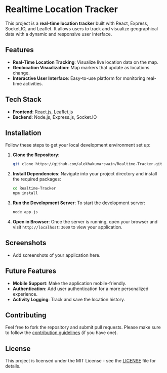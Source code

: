 ﻿

# Realtime Location Tracker

This project is a **real-time location tracker** built with React, Express, Socket.IO, and Leaflet. It allows users to track and visualize geographical data with a dynamic and responsive user interface.

## Features

- **Real-Time Location Tracking**: Visualize live location data on the map.
- **Geolocation Visualization**: Map markers that update as locations change.
- **Interactive User Interface**: Easy-to-use platform for monitoring real-time activities.

## Tech Stack

- **Frontend**: React.js, Leaflet.js
- **Backend**: Node.js, Express.js, Socket.IO

## Installation

Follow these steps to get your local development environment set up:

1. **Clone the Repository**:
   ```bash
   git clone https://github.com/alekhakumarswain/Realtime-Tracker.git
   ```

2. **Install Dependencies**:
   Navigate into your project directory and install the required packages:
   ```bash
   cd Realtime-Tracker
   npm install
   ```

3. **Run the Development Server**:
   To start the development server:
   ```bash
   node app.js
   ```

4. **Open in Browser**:
   Once the server is running, open your browser and visit `http://localhost:3000` to view your application.

## Screenshots

- Add screenshots of your application here.
  
## Future Features

- **Mobile Support**: Make the application mobile-friendly.
- **Authentication**: Add user authentication for a more personalized experience.
- **Activity Logging**: Track and save the location history.

## Contributing

Feel free to fork the repository and submit pull requests. Please make sure to follow the [contribution guidelines](CONTRIBUTING.md) (if you have one).

## License

This project is licensed under the MIT License - see the [LICENSE](LICENSE) file for details.

